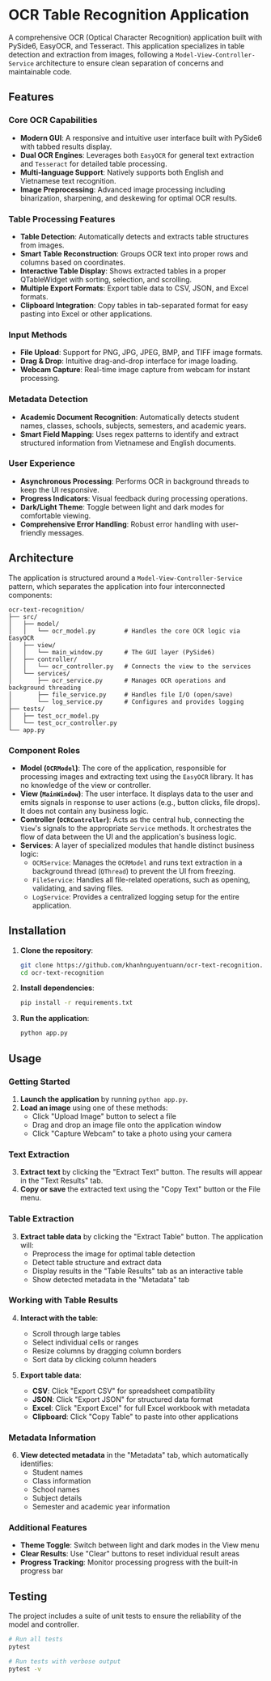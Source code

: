 # OCR Table Recognition Application

A comprehensive OCR (Optical Character Recognition) application built with PySide6, EasyOCR, and Tesseract. This application specializes in table detection and extraction from images, following a `Model-View-Controller-Service` architecture to ensure clean separation of concerns and maintainable code.

## Features

### Core OCR Capabilities
- **Modern GUI**: A responsive and intuitive user interface built with PySide6 with tabbed results display.
- **Dual OCR Engines**: Leverages both `EasyOCR` for general text extraction and `Tesseract` for detailed table processing.
- **Multi-language Support**: Natively supports both English and Vietnamese text recognition.
- **Image Preprocessing**: Advanced image processing including binarization, sharpening, and deskewing for optimal OCR results.

### Table Processing Features
- **Table Detection**: Automatically detects and extracts table structures from images.
- **Smart Table Reconstruction**: Groups OCR text into proper rows and columns based on coordinates.
- **Interactive Table Display**: Shows extracted tables in a proper QTableWidget with sorting, selection, and scrolling.
- **Multiple Export Formats**: Export table data to CSV, JSON, and Excel formats.
- **Clipboard Integration**: Copy tables in tab-separated format for easy pasting into Excel or other applications.

### Input Methods
- **File Upload**: Support for PNG, JPG, JPEG, BMP, and TIFF image formats.
- **Drag & Drop**: Intuitive drag-and-drop interface for image loading.
- **Webcam Capture**: Real-time image capture from webcam for instant processing.

### Metadata Detection
- **Academic Document Recognition**: Automatically detects student names, classes, schools, subjects, semesters, and academic years.
- **Smart Field Mapping**: Uses regex patterns to identify and extract structured information from Vietnamese and English documents.

### User Experience
- **Asynchronous Processing**: Performs OCR in background threads to keep the UI responsive.
- **Progress Indicators**: Visual feedback during processing operations.
- **Dark/Light Theme**: Toggle between light and dark modes for comfortable viewing.
- **Comprehensive Error Handling**: Robust error handling with user-friendly messages.

## Architecture

The application is structured around a `Model-View-Controller-Service` pattern, which separates the application into four interconnected components:

```
ocr-text-recognition/
├── src/
│   ├── model/
│   │   └── ocr_model.py        # Handles the core OCR logic via EasyOCR
│   ├── view/
│   │   └── main_window.py      # The GUI layer (PySide6)
│   ├── controller/
│   │   └── ocr_controller.py   # Connects the view to the services
│   └── services/
│       ├── ocr_service.py      # Manages OCR operations and background threading
│       ├── file_service.py     # Handles file I/O (open/save)
│       └── log_service.py      # Configures and provides logging
├── tests/
│   ├── test_ocr_model.py
│   └── test_ocr_controller.py
└── app.py
```

### Component Roles

-   **Model (`OCRModel`)**: The core of the application, responsible for processing images and extracting text using the `EasyOCR` library. It has no knowledge of the view or controller.
-   **View (`MainWindow`)**: The user interface. It displays data to the user and emits signals in response to user actions (e.g., button clicks, file drops). It does not contain any business logic.
-   **Controller (`OCRController`)**: Acts as the central hub, connecting the `View`'s signals to the appropriate `Service` methods. It orchestrates the flow of data between the UI and the application's business logic.
-   **Services**: A layer of specialized modules that handle distinct business logic:
    -   `OCRService`: Manages the `OCRModel` and runs text extraction in a background thread (`QThread`) to prevent the UI from freezing.
    -   `FileService`: Handles all file-related operations, such as opening, validating, and saving files.
    -   `LogService`: Provides a centralized logging setup for the entire application.

## Installation

1.  **Clone the repository**:
    ```bash
    git clone https://github.com/khanhnguyentuann/ocr-text-recognition.git
    cd ocr-text-recognition
    ```

2.  **Install dependencies**:
    ```bash
    pip install -r requirements.txt
    ```

3.  **Run the application**:
    ```bash
    python app.py
    ```

## Usage

### Getting Started
1.  **Launch the application** by running `python app.py`.
2.  **Load an image** using one of these methods:
    - Click "Upload Image" button to select a file
    - Drag and drop an image file onto the application window
    - Click "Capture Webcam" to take a photo using your camera

### Text Extraction
3.  **Extract text** by clicking the "Extract Text" button. The results will appear in the "Text Results" tab.
4.  **Copy or save** the extracted text using the "Copy Text" button or the File menu.

### Table Extraction
3.  **Extract table data** by clicking the "Extract Table" button. The application will:
    - Preprocess the image for optimal table detection
    - Detect table structure and extract data
    - Display results in the "Table Results" tab as an interactive table
    - Show detected metadata in the "Metadata" tab

### Working with Table Results
4.  **Interact with the table**:
    - Scroll through large tables
    - Select individual cells or ranges
    - Resize columns by dragging column borders
    - Sort data by clicking column headers

5.  **Export table data**:
    - **CSV**: Click "Export CSV" for spreadsheet compatibility
    - **JSON**: Click "Export JSON" for structured data format
    - **Excel**: Click "Export Excel" for full Excel workbook with metadata
    - **Clipboard**: Click "Copy Table" to paste into other applications

### Metadata Information
6.  **View detected metadata** in the "Metadata" tab, which automatically identifies:
    - Student names
    - Class information
    - School names
    - Subject details
    - Semester and academic year information

### Additional Features
- **Theme Toggle**: Switch between light and dark modes in the View menu
- **Clear Results**: Use "Clear" buttons to reset individual result areas
- **Progress Tracking**: Monitor processing progress with the built-in progress bar

## Testing

The project includes a suite of unit tests to ensure the reliability of the model and controller.

```bash
# Run all tests
pytest

# Run tests with verbose output
pytest -v
